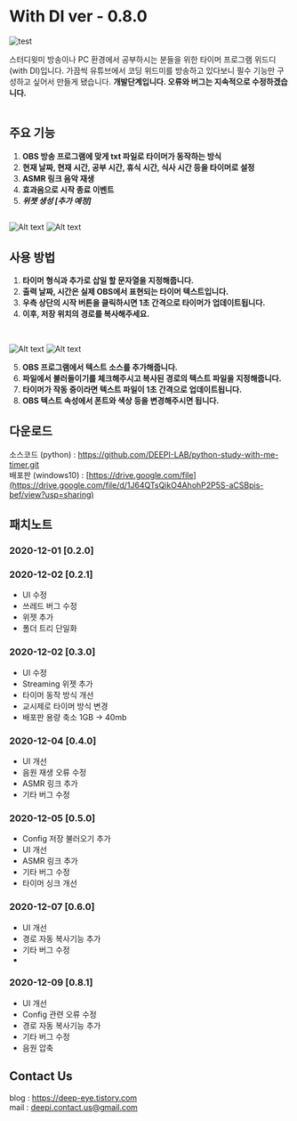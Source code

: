 # **With DI** ver - 0.8.0

![test](https://blog.kakaocdn.net/dn/bFI2Wu/btqO3z7Sw9s/9xuFEoZQKErjEhw7KBtVA1/img.png)

스터디윗미 방송이나 PC 환경에서 공부하시는 분들을 위한 타이머 프로그램 위드디(with DI)입니다. 가끔씩 유튜브에서 코딩 위드미를 방송하고 있다보니 필수 기능만 구성하고 싶어서 만들게 됐습니다. **개발단계입니다. 오류와 버그는 지속적으로 수정하겠습니다.**  
<br/>
    
 ## **주요 기능**
 1. **OBS 방송 프로그램에 맞게 txt 파일로 타이머가 동작하는 방식**
 2. **현재 날짜, 현재 시간, 공부 시간, 휴식 시간, 식사 시간 등을 타이머로 설정**
 3. **ASMR 링크 음악 재생**
 4. **효과음으로 시작 종료 이벤트** 
 5. ***위젯 생성 [추가 예정]***

## 
![Alt text](https://blog.kakaocdn.net/dn/biOFb7/btqPaVBSEAX/2D2WRZGaI8v0S0YM3zZDV1/img.png)
![Alt text](https://blog.kakaocdn.net/dn/L65F5/btqO3zmw2Ae/pWkuUeCD152Pbzgk6UIXQk/img.png)

## **사용 방법**

 1. **타이머 형식과 추가로 삽일 할 문자열을 지정해줍니다.**
 2. **출력 날짜, 시간은 실제 OBS에서 표현되는 타이머 텍스트입니다.**
 3. **우측 상단의 시작 버튼을 클릭하시면 1초 간격으로 타이머가 업데이트됩니다.**
 4. **이후, 저장 위치의 경로를 복사해주세요.**
 <br/>

![Alt text](https://blog.kakaocdn.net/dn/1pwq0/btqOM9oOOxM/9r5rDdWCbbvsRe6u7RQ3c0/img.png)
![Alt text](https://blog.kakaocdn.net/dn/cDwDVT/btqOP3VYHA7/hDPhkS5cCwAeOUh2wvSJx1/img.png)
 <br/>

 5. **OBS 프로그램에서 텍스트 소스를 추가해줍니다.**
 6. **파일에서 불러들이기를 체크해주시고 복사된 경로의 텍스트 파일을 지정해줍니다.**
 7. **타이머가 작동 중이라면 텍스트 파일이 1초 간격으로 업데이트됩니다.**
 8. **OBS 텍스트 속성에서 폰트와 색상 등을 변경해주시면 됩니다.**


## **다운로드**

소스코드 (python) : https://github.com/DEEPI-LAB/python-study-with-me-timer.git<br/>
배포판 (windows10) : [https://drive.google.com/file](https://drive.google.com/file/d/1J64QTsQikO4AhohP2P5S-aCSBpis-bef/view?usp=sharing)


## **패치노트**

### 2020-12-01 [0.2.0]
### 2020-12-02 [0.2.1]

 - UI 수정
 - 쓰레드 버그 수정
 - 위젯 추가
 - 폴더 트리 단일화

### 2020-12-02 [0.3.0]

 - UI 수정
 - Streaming 위젯 추가
 - 타이머 동작 방식 개선
 - 교시제로 타이머 방식 변경
 - 배포판 용량 축소 1GB -> 40mb

### 2020-12-04 [0.4.0]

 - UI 개선 
 - 음원 재생 오류 수정
 - ASMR 링크 추가
 - 기타 버그 수정

### 2020-12-05 [0.5.0]

 - Config 저장 불러오기 추가
 - UI 개선
 - ASMR 링크 추가
 - 기타 버그 수정
 - 타이머 싱크 개선

### 2020-12-07 [0.6.0]

 - UI 개선
 - 경로 자동 복사기능 추가
 - 기타 버그 수정
 - 
### 2020-12-09 [0.8.1]
- UI 개선
- Config 관련 오류 수정
- 경로 자동 복사기능 추가
- 기타 버그 수정
- 음원 압축


## **Contact Us**
blog : https://deep-eye.tistory.com<br/>
mail : deepi.contact.us@gmail.com 